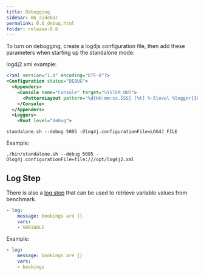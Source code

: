 ```yaml
---
title: Debugging
sidebar: 06_sidebar
permalink: 0.6_debug.html
folder: release-0.6
---
```


To turn on debugging, create a log4js configuration file, then add these parameters when starting up the standalone mode:

log4j2.xml example:

```xml
<?xml version="1.0" encoding="UTF-8"?>
<Configuration status="DEBUG">
  <Appenders>
    <Console name="Console" target="SYSTEM_OUT">
      <PatternLayout pattern="%d{HH:mm:ss.SSS} [%t] %-5level %logger{36} - %msg%n"/>
    </Console>
  </Appenders>
  <Loggers>
    <Root level="debug">
```


```shell
standalone.sh --debug 5005 -Dlog4j.configurationFile=LOG4J_FILE
```

Example:

```shell
./bin/standalone.sh --debug 5005 -Dlog4j.configurationFile=file:///opt/log4j2.xml
```

## Log Step

There is also a [log step](0.6_step_log.html) that can be used to retrieve variable values from benchmark.

```yaml
- log:
    message: bookings are {}
    vars:
    - VARIABLE
```

Example:

```yaml
- log:
    message: bookings are {}
    vars:
    - bookings
```
